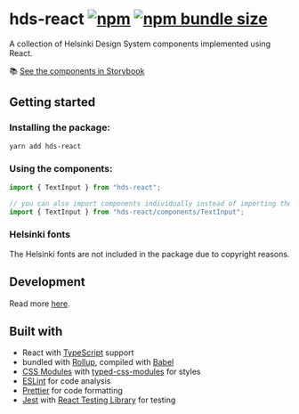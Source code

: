 # hds-react [![npm](https://img.shields.io/npm/v/hds-react?style=flat-square)](https://www.npmjs.com/package/hds-react) [![npm bundle size](https://img.shields.io/bundlephobia/minzip/hds-react?label=gzipped%20size&style=flat-square)](https://bundlephobia.com/result?p=hds-react)

A collection of Helsinki Design System components implemented using React.

:books: [See the components in Storybook](https://hds.hel.fi/storybook/react)

## Getting started

### Installing the package:

```bash
yarn add hds-react
```

### Using the components:

```js
import { TextInput } from "hds-react";

// you can also import components individually instead of importing the whole package
import { TextInput } from "hds-react/components/TextInput";
```

### Helsinki fonts

The Helsinki fonts are not included in the package due to copyright reasons.

## Development
Read more [here](DEVELOPMENT.md).

## Built with

- React with [TypeScript](https://www.typescriptlang.org/) support
- bundled with [Rollup](https://github.com/rollup/rollup), compiled with [Babel](https://github.com/babel/babel)
- [CSS Modules](https://github.com/css-modules/css-modules) with [typed-css-modules](https://github.com/Quramy/typed-css-modules) for styles
- [ESLint](https://github.com/eslint/eslint) for code analysis
- [Prettier](https://github.com/prettier/prettier) for code formatting
- [Jest](https://github.com/facebook/jest) with [React Testing Library](https://github.com/testing-library/react-testing-library) for testing
